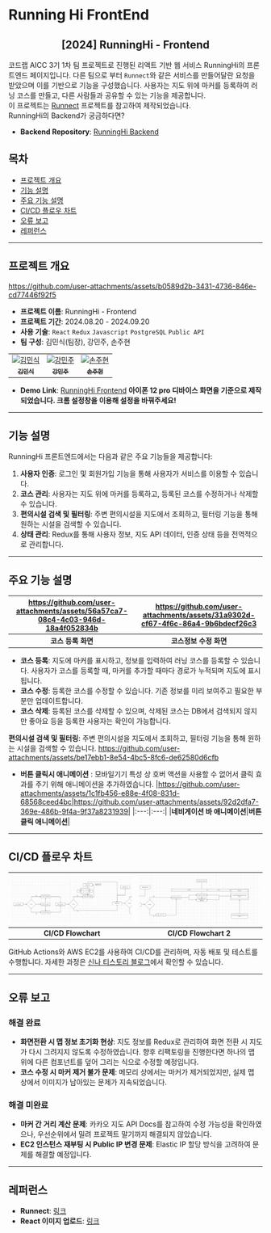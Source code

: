 # Running Hi FrontEnd
<div align="center">
<h2>[2024] RunningHi - Frontend </h2>
</div>

코드랩 AICC 3기 1차 팀 프로젝트로 진행된 리액트 기반 웹 서비스 RunningHi의 프론트엔드 페이지입니다. 다른 팀으로 부터 `Runnect`와 같은 서비스를 만들어달란 요청을 받았으며 이를 기반으로 기능을 구성했습니다. 사용자는 지도 위에 마커를 등록하여 러닝 코스를 만들고, 다른 사람들과 공유할 수 있는 기능을 제공합니다.<br>
이 프로젝트는 [Runnect](https://github.com/Runnect/Runnect-Android) 프로젝트를 참고하여 제작되었습니다. <br>
RunningHi의 Backend가 궁금하다면?
- **Backend Repository**: [RunningHi Backend](https://github.com/Noveled/runninghi-backend-cicd)

## 목차
- [프로젝트 개요](#프로젝트-개요)
- [기능 설명](#기능-설명)
- [주요 기능 설명](#주요-기능-설명)
- [CI/CD 플로우 차트](#ci-cd-플로우-차트)
- [오류 보고](#오류-보고)
- [레퍼런스](#레퍼런스)

---

## 프로젝트 개요
https://github.com/user-attachments/assets/b0589d2b-3431-4736-846e-cd77446f92f5

- **프로젝트 이름**: RunningHi - Frontend
- **프로젝트 기간**: 2024.08.20 - 2024.09.20
- **사용 기술**: `React` `Redux` `Javascript` `PostgreSQL` `Public API`
- **팀 구성**: 김민식(팀장), 강민주, 손주현

<table>
  <tr>
    <td align="center">
      <a href="https://github.com/Noveled">
        <img src="https://github.com/Noveled.png" width="100px;" alt="김민식"/><br />
        <sub><b>김민식</b></sub>
      </a>
    </td>
    <td align="center">
      <a href="https://github.com/mjk2024-dementia">
        <img src="https://github.com/mjk2024-dementia.png" width="100px;" alt="강민주"/><br />
        <sub><b>강민주</b></sub>
      </a>
    </td>
    <td align="center">
      <a href="https://github.com/sonjuhyeon">
        <img src="https://github.com/sonjuhyeon.png" width="100px;" alt="손주현"/><br />
        <sub><b>손주현</b></sub>
      </a>
    </td>
  </tr>
</table>

- **Demo Link**: [RunningHi Frontend](https://runningfront.siinat.com/)
**아이폰 12 pro 디바이스 화면을 기준으로 제작되었습니다. 크롬 설정창을 이용해 설정을 바꿔주세요!**
---

## 기능 설명
RunningHi 프론트엔드에서는 다음과 같은 주요 기능들을 제공합니다:

1. **사용자 인증**: 로그인 및 회원가입 기능을 통해 사용자가 서비스를 이용할 수 있습니다.
2. **코스 관리**: 사용자는 지도 위에 마커를 등록하고, 등록된 코스를 수정하거나 삭제할 수 있습니다.
3. **편의시설 검색 및 필터링**: 주변 편의시설을 지도에서 조회하고, 필터링 기능을 통해 원하는 시설을 검색할 수 있습니다.
4. **상태 관리**: Redux를 통해 사용자 정보, 지도 API 데이터, 인증 상태 등을 전역적으로 관리합니다.

---

## 주요 기능 설명

|https://github.com/user-attachments/assets/56a57ca7-08c4-4c03-946d-18a4f052834b|https://github.com/user-attachments/assets/31a9302d-cf67-4f6c-86a4-9b6bdecf26c3|
|:---:|:---:|
|**코스 등록 화면**|**코스정보 수정 화면**|

- **코스 등록**: 지도에 마커를 표시하고, 정보를 입력하여 러닝 코스를 등록할 수 있습니다. 사용자가 코스를 등록할 때, 마커를 추가할 때마다 경로가 누적되며 지도에 표시됩니다.
- **코스 수정**: 등록한 코스를 수정할 수 있습니다. 기존 정보를 미리 보여주고 필요한 부분만 업데이트합니다.
- **코스 삭제**: 등록된 코스를 삭제할 수 있으며, 삭제된 코스는 DB에서 검색되지 않지만 좋아요 등을 등록한 사용자는 확인이 가능합니다.

**편의시설 검색 및 필터링**: 주변 편의시설을 지도에서 조회하고, 필터링 기능을 통해 원하는 시설을 검색할 수 있습니다.
https://github.com/user-attachments/assets/be17ebb1-8e54-4bc5-8fc6-de62580d6cfb

- **버튼 클릭시 애니메이션** : 모바일기기 특성 상 호버 액션을 사용할 수 없어서 클릭 효과를 주기 위해 애니메이션을 추가하였습니다.
|https://github.com/user-attachments/assets/1c1fb456-e88e-4f08-831d-68568ceed4bc|https://github.com/user-attachments/assets/92d2dfa7-369e-486b-9f4a-9f37a8231939|
|:---:|:---:|
|**네비게이션 바 애니메이션**|**버튼 클릭 애니메이션**|

---

## CI/CD 플로우 차트

|![CI/CD Flowchart](https://github.com/Noveled/runninghi-frontend-cicd/blob/main/docs/images/rinninghi_cicd01.PNG)|![CI/CD Flowchart 2](https://github.com/Noveled/runninghi-frontend-cicd/blob/main/docs/images/rinninghi_cicd02.PNG)|
|:---:|:---:|
|**CI/CD Flowchart**|**CI/CD Flowchart 2**|

GitHub Actions와 AWS EC2를 사용하여 CI/CD를 관리하며, 자동 배포 및 테스트를 수행합니다. 자세한 과정은 [신나 티스토리 블로그](#)에서 확인할 수 있습니다.

---

## 오류 보고

### 해결 완료
- **화면전환 시 맵 정보 초기화 현상**: 지도 정보를 Redux로 관리하여 화면 전환 시 지도가 다시 그려지지 않도록 수정하였습니다. 향후 리팩토링을 진행한다면 하나의 맵 위에 다른 컴포넌트를 덮어 그리는 식으로 수정할 예정입니다.
- **코스 수정 시 마커 제거 불가 문제**: 메모리 상에서는 마커가 제거되었지만, 실제 맵 상에서 이미지가 남아있는 문제가 지속되었습니다.

### 해결 미완료
- **마커 간 거리 계산 문제**: 카카오 지도 API Docs를 참고하여 수정 가능성을 확인하였으나, 우선순위에서 밀려 프로젝트 말기까지 해결되지 않았습니다.
- **EC2 인스턴스 재부팅 시 Public IP 변경 문제**: Elastic IP 할당 방식을 고려하여 문제를 해결할 예정입니다.

---

## 레퍼런스
- **Runnect**: [링크](https://github.com/Runnect/Runnect-Android)
- **React 이미지 업로드**: [링크](https://velog.io/@wns2252/React-%EB%A1%9C-%EC%9D%B4%EB%AF%B8%EC%A7%80-%EC%97%85%EB%A1%9C%EB%93%9C-%ED%95%98%EA%B8%B0)
